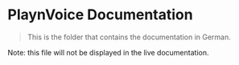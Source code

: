 # PlaynVoice Documentation

> This is the folder that contains the documentation in German.

Note: this file will not be displayed in the live documentation.